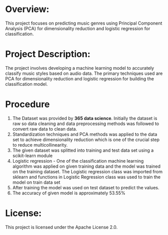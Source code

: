 # Overview:
This project focuses on predicting music genres using Principal Component Analysis (PCA) for dimensionality reduction and logistic regression for classification.

# Project Description:
The project involves developing a machine learning model to accurately classify music styles based on audio data. The primary techniques used are PCA for dimensionality reduction and logistic regression for building the classification model.

# Procedure
1. The Dataset was provided by **365 data science**. Initially the dataset is raw so data cleaning and data preprocessing methods was followed to convert raw data to clean data. 
2. Standardization techniques and PCA methods was applied to the data set to achieve dimensionality reduction which is one of the crucial step to reduce multicollinearity.
3. The given dataset was splitted into training and test data set using a scikit-learn module 
4. Logistic regression - One of the classification machine learning algorithm was applied on given training data and the model was trained on the training dataset. The Logistic regression class was imported from 
   sklearn and functions in Logistic Regression class was used to train the model on train data set
5. After training the model was used on test dataset to predict the values. 
6. The accuracy of given model is approximately 53.55%

# License:
This project is licensed under the Apache License 2.0.

